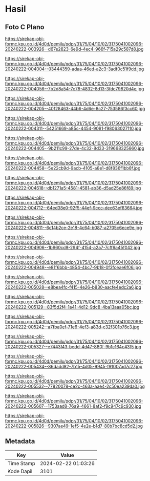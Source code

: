 # Hasil

## Foto C Plano

https://sirekap-obj-formc.kpu.go.id/4d0d/pemilu/pdpr/31/75/04/10/02/3175041002096-20240222-003926--d67e2823-6e9d-4ec4-966f-715a29c587d8.jpg

https://sirekap-obj-formc.kpu.go.id/4d0d/pemilu/pdpr/31/75/04/10/02/3175041002096-20240222-004004--03444359-adaa-46ed-a2c3-3adf0c51f9dd.jpg

https://sirekap-obj-formc.kpu.go.id/4d0d/pemilu/pdpr/31/75/04/10/02/3175041002096-20240222-004056--7b2d8a54-7c78-4832-8d13-3fdc79820d4e.jpg

https://sirekap-obj-formc.kpu.go.id/4d0d/pemilu/pdpr/31/75/04/10/02/3175041002096-20240222-004205--40f28463-44b6-4d6e-8c27-753586f3cc60.jpg

https://sirekap-obj-formc.kpu.go.id/4d0d/pemilu/pdpr/31/75/04/10/02/3175041002096-20240222-004311--54251669-a85c-4454-9091-f98063027110.jpg

https://sirekap-obj-formc.kpu.go.id/4d0d/pemilu/pdpr/31/75/04/10/02/3175041002096-20240222-004405--9b211c99-27de-4c32-8d33-319668325660.jpg

https://sirekap-obj-formc.kpu.go.id/4d0d/pemilu/pdpr/31/75/04/10/02/3175041002096-20240222-004458--5e22cb9d-9acb-4105-a8e1-d8f836f1bb8f.jpg

https://sirekap-obj-formc.kpu.go.id/4d0d/pemilu/pdpr/31/75/04/10/02/3175041002096-20240222-004618--db1271a5-4581-4581-ab36-d5ad25e86f89.jpg

https://sirekap-obj-formc.kpu.go.id/4d0d/pemilu/pdpr/31/75/04/10/02/3175041002096-20240222-004712--64ed38e0-92f5-44ef-9ccc-dec63ef83664.jpg

https://sirekap-obj-formc.kpu.go.id/4d0d/pemilu/pdpr/31/75/04/10/02/3175041002096-20240222-004811--6c14b2ce-2e18-4c64-b087-a2705c6ece9e.jpg

https://sirekap-obj-formc.kpu.go.id/4d0d/pemilu/pdpr/31/75/04/10/02/3175041002096-20240222-004906--1b960cd8-294f-4154-a2a7-7cff6a45f042.jpg

https://sirekap-obj-formc.kpu.go.id/4d0d/pemilu/pdpr/31/75/04/10/02/3175041002096-20240222-004948--e81f6bbb-4854-4bc7-9b18-0f3fceae6f06.jpg

https://sirekap-obj-formc.kpu.go.id/4d0d/pemilu/pdpr/31/75/04/10/02/3175041002096-20240222-005028--e8bea4fc-f415-4e26-b830-aacfe4edc2a6.jpg

https://sirekap-obj-formc.kpu.go.id/4d0d/pemilu/pdpr/31/75/04/10/02/3175041002096-20240222-005129--83f5d2f4-1a41-4d12-9dc8-4ba13aaa05bc.jpg

https://sirekap-obj-formc.kpu.go.id/4d0d/pemilu/pdpr/31/75/04/10/02/3175041002096-20240222-005242--a7fba0ef-71e6-4ef3-a83d-c32f301b76c3.jpg

https://sirekap-obj-formc.kpu.go.id/4d0d/pemilu/pdpr/31/75/04/10/02/3175041002096-20240222-005327--e7443f43-bedd-4d47-880f-9b1c164c43f5.jpg

https://sirekap-obj-formc.kpu.go.id/4d0d/pemilu/pdpr/31/75/04/10/02/3175041002096-20240222-005434--86dadd82-7b15-4d05-9945-f91007ad7c27.jpg

https://sirekap-obj-formc.kpu.go.id/4d0d/pemilu/pdpr/31/75/04/10/02/3175041002096-20240222-005532--77820078-ce2c-463a-aae4-2c50ea239da0.jpg

https://sirekap-obj-formc.kpu.go.id/4d0d/pemilu/pdpr/31/75/04/10/02/3175041002096-20240222-005607--1753aad8-76a9-4661-8af2-f9c947c9c930.jpg

https://sirekap-obj-formc.kpu.go.id/4d0d/pemilu/pdpr/31/75/04/10/02/3175041002096-20240222-005826--9307ae49-1ef5-4e2e-b1d7-80b7bc8cd5d2.jpg


## Metadata

| Key        | Value               |
| ---------- | ------------------- |
| Time Stamp | 2024-02-22 01:03:26 |
| Kode Dapil | 3101                |



